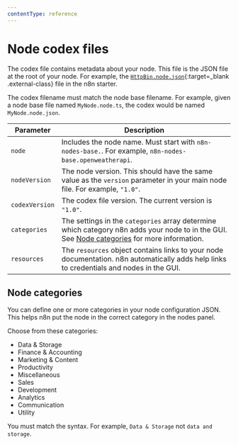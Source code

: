 ```yaml
---
contentType: reference
---
```


# Node codex files

The codex file contains metadata about your node. This file is the JSON file at the root of your node. For example, the [`HttpBin.node.json`](https://github.com/n8n-io/n8n-nodes-starter/blob/master/nodes/HttpBin/HttpBin.node.json){:target=_blank .external-class} file in the n8n starter. 

The codex filename must match the node base filename. For example, given a node base file named `MyNode.node.ts`, the codex would be named `MyNode.node.json`.

| Parameter | Description |
| -------- | ----------- |
| `node`    | Includes the node name. Must start with `n8n-nodes-base.`. For example, `n8n-nodes-base.openweatherapi`. | 
| `nodeVersion` | The node version. This should have the same value as the `version` parameter in your main node file. For example, `"1.0"`. |
| `codexVersion` | The codex file version. The current version is `"1.0"`. |
| `categories` | The settings in the `categories` array determine which category n8n adds your node to in the GUI. See [Node categories](#node-categories) for more information. |
| `resources` | The `resources` object contains links to your node documentation. n8n automatically adds help links to credentials and nodes in the GUI. |

## Node categories

You can define one or more categories in your node configuration JSON. This helps n8n put the node in the correct category in the nodes panel.

Choose from these categories:

* Data & Storage
* Finance & Accounting
* Marketing & Content
* Productivity
* Miscellaneous
* Sales
* Development
* Analytics
* Communication
* Utility

You must match the syntax. For example, `Data & Storage` not `data and storage`.
